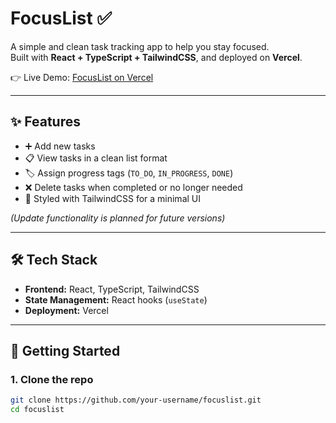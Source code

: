 # FocusList ✅

A simple and clean task tracking app to help you stay focused.  
Built with **React + TypeScript + TailwindCSS**, and deployed on **Vercel**.  

👉 Live Demo: [FocusList on Vercel](https://task-tracker-beta-sage.vercel.app/)

---

## ✨ Features

- ➕ Add new tasks  
- 📋 View tasks in a clean list format  
- 🏷️ Assign progress tags (`TO_DO`, `IN_PROGRESS`, `DONE`)  
- ❌ Delete tasks when completed or no longer needed  
- 🎨 Styled with TailwindCSS for a minimal UI  

*(Update functionality is planned for future versions)*

---

## 🛠️ Tech Stack

- **Frontend:** React, TypeScript, TailwindCSS  
- **State Management:** React hooks (`useState`)  
- **Deployment:** Vercel  

---

## 🚀 Getting Started

### 1. Clone the repo
```bash
git clone https://github.com/your-username/focuslist.git
cd focuslist

